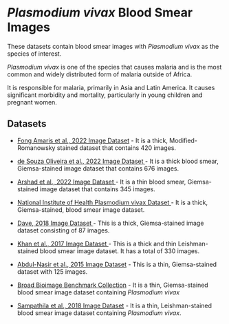 # _Plasmodium vivax_ Blood Smear Images
These datasets contain blood smear images with _Plasmodium vivax_ as the species of interest.

_Plasmodium vivax_ is one of the species that causes malaria and is the most common and widely distributed form of malaria outside of Africa.

It is responsible for malaria, primarily in Asia and Latin America. It causes significant morbidity and mortality, particularly in young children and pregnant women.


## Datasets
+ [Fong Amaris et al., 2022 Image Dataset](https://itunuisewon.github.io/Malaria_Blood_Smear_Images/All_Datasets/Fong_Amaris_et_al.,_2022_Dataset.html)  - It is a thick, Modified-Romanowsky stained dataset that contains 420 images.
  
+ [de Souza Oliveira et al., 2022 Image Dataset ](https://itunuisewon.github.io/Malaria_Blood_Smear_Images/All_Datasets/de_Souza_Oliveira_et_al.,_2022_Dataset.html) - It is a thick blood smear, Giemsa-stained image dataset that contains 676 images.
  
+ [Arshad et al., 2022 Image Dataset ](https://itunuisewon.github.io/Malaria_Blood_Smear_Images/All_Datasets/Arshad_et_al.,_2022_Dataset.html) - It is a thin blood smear, Giemsa-stained image dataset that contains 345 images.
  
+ [National Institute of Health Plasmodium vivax Dataset ](https://itunuisewon.github.io/Malaria_Blood_Smear_Images/All_Datasets/NIH_Pv_Dataset.html) - It is a thick, Giemsa-stained, blood smear image dataset.
  
+ [Dave, 2018 Image Dataset ](https://itunuisewon.github.io/Malaria_Blood_Smear_Images/All_Datasets/Dave_2018_Dataset.html) - This is a thick, Giemsa-stained image dataset consisting of 87 images.
  
+ [Khan et al., 2017 Image Dataset ](https://itunuisewon.github.io/Malaria_Blood_Smear_Images/All_Datasets/Khan_et_al.,_2017_Dataset.html) - This is a thick and thin Leishman-stained blood smear image dataset. It has a total of 330 images.
  
+ [Abdul-Nasir et al., 2015 Image Dataset](https://itunuisewon.github.io/Malaria_Blood_Smear_Images/All_Datasets/Abdul-Nasir_et_al.,_2015_Dataset.html) - This is a thin, Giemsa-stained dataset with 125 images.

+ [Broad Bioimage Benchmark Collection](https://itunuisewon.github.io/Malaria_Blood_Smear_Images/All_Datasets/BBBC.html) - It is a thin, Giemsa-stained blood smear image dataset containing _Plasmodium vivax_

+ [Sampathila et al., 2018 Image Dataset](https://itunuisewon.github.io/Malaria_Blood_Film_Images/All_Datasets/Sampathila_et_al.,_2018_Dataset.html) - It is a thin, Leishman-stained blood smear image dataset containing _Plasmodium vivax_.

  

